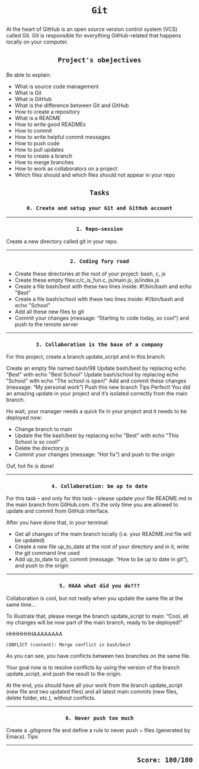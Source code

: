 # <p align=center> `Git` </p>
At the heart of GitHub is an open source version control system (VCS) called Git. Git is responsible for everything GitHub-related that happens locally on your computer.

## <p align=center>`Project's obejectives`</p>
Be able to explain:
* What is source code management
* What is Git
* What is GitHub
* What is the difference between Git and GitHub
* How to create a repository
* What is a README
* How to write good READMEs
* How to commit
* How to write helpful commit messages
* How to push code
* How to pull updates
* How to create a branch
* How to merge branches
* How to work as collaborators on a project
* Which files should and which files should not appear in your repo

## <p align=center>`Tasks` </p>


### <p align=center>`0. Create and setup your Git and GitHub account` </p>

---------------------------------------------------------------------------
### <p align=center>`1. Repo-session` </p>
Create a new directory called git in your repo.

---------------------------------------------------------------------------
### <p align=center>`2. Coding fury road` </p>
- Create these directories at the root of your project: bash, c, js
- Create these empty files:c/c_is_fun.c, js/main.js, js/index.js
- Create a file bash/best with these two lines inside: #!/bin/bash and echo "Best"
- Create a file bash/school with these two lines inside: #!/bin/bash and echo "School"
- Add all these new files to git
- Commit your changes (message: “Starting to code today, so cool”) and push to the remote server

---------------------------------------------------------------------------
### <p align=center>`3. Collaboration is the base of a company` </p>
For this project, create a branch update_script and in this branch:

Create an empty file named bash/98
Update bash/best by replacing echo "Best" with echo "Best School"
Update bash/school by replacing echo "School" with echo "The school is open!"
Add and commit these changes (message: “My personal work”)
Push this new branch Tips
Perfect! You did an amazing update in your project and it’s isolated correctly from the main branch.

Ho wait, your manager needs a quick fix in your project and it needs to be deployed now:

- Change branch to main
- Update the file bash/best by replacing echo "Best" with echo "This School is so cool!"
- Delete the directory js
- Commit your changes (message: “Hot fix”) and push to the origin


Ouf, hot fix is done!

---------------------------------------------------------------------------
### <p align=center>`4. Collaboration: be up to date` </p>
For this task – and only for this task – please update your file README.md in the main branch from GitHub.com. It’s the only time you are allowed to update and commit from GitHub interface.

After you have done that, in your terminal:

- Get all changes of the main branch locally (i.e. your README.md file will be updated)
- Create a new file up_to_date at the root of your directory and in it, write the git command line used
- Add up_to_date to git, commit (message: “How to be up to date in git”), and push to the origin

---------------------------------------------------------------------------
### <p align=center>`5. HAAA what did you do???` </p>
Collaboration is cool, but not really when you update the same file at the same time…

To illustrate that, please merge the branch update_script to main: “Cool, all my changes will be now part of the main branch, ready to be deployed!”

HHHHHHHAAAAAAAA

`CONFLICT (content): Merge conflict in bash/best`

As you can see, you have conflicts between two branches on the same file.

Your goal now is to resolve conflicts by using the version of the branch update_script, and push the result to the origin.

At the end, you should have all your work from the branch update_script (new file and two updated files) and all latest main commits (new files, delete folder, etc.), without conflicts.

---------------------------------------------------------------------------
### <p align=center>`6. Never push too much` </p>
Create a .gitignore file and define a rule to never push ~ files (generated by Emacs). Tips

---------------------------------------------------------------------------

## <p align=right>`Score: 100/100` </p>
